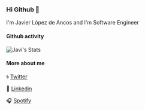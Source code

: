 ### Hi Github 👋

I'm Javier López de Ancos and I'm Software Engineer

#### Github activity

![Javi's Stats](https://github-readme-stats.vercel.app/api?username=mdelapenya&count_private=true&theme=dracula)

#### More about me

🌀 [Twitter](https://twitter.com/javierland)

🎩 [Linkedin](https://www.linkedin.com/in/javierlopezdeancos/)

🎧 [Spotify](https://open.spotify.com/user/vagabundo)


